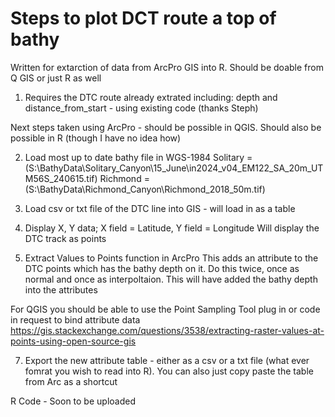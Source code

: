 # Steps to plot DCT route a top of bathy
Written for extarction of data from ArcPro GIS into R. 
Should be doable from Q GIS or just R as well

1) Requires the DTC route already extrated including: depth and distance_from_start - using existing code (thanks Steph)

Next steps taken using ArcPro - should be possible in QGIS. Should also be possible in R (though I have no idea how)

2) Load most up to date bathy file in WGS-1984
Solitary = (S:\BathyData\Solitary_Canyon\15_June\in2024_v04_EM122_SA_20m_UTM56S_240615.tif)
Richmond =  (S:\BathyData\Richmond_Canyon\Richmond_2018_50m.tif)

3) Load csv or txt file of the DTC line into GIS - will load in as a table

4) Display X, Y data; X field = Latitude, Y field = Longitude
Will display the DTC track as points

5) Extract Values to Points function in ArcPro
This adds an attribute to the DTC points which has the bathy depth on it. 
Do this twice, once as normal and once as interpoltaion.
This will have added the bathy depth into the attributes

For QGIS you should be able to use the Point Sampling Tool plug in or code in request to bind attribute data
https://gis.stackexchange.com/questions/3538/extracting-raster-values-at-points-using-open-source-gis

7) Export the new attribute table - either as a csv or a txt file (what ever fomrat you wish to read into R).
You can also just copy paste the table from Arc as a shortcut

R Code - Soon to be uploaded


